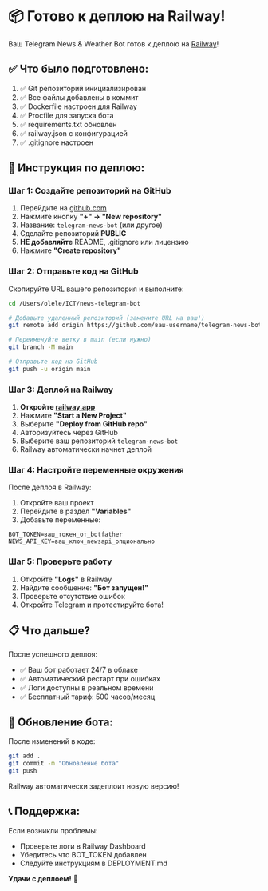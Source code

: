 # 📦 Готово к деплою на Railway!

Ваш Telegram News & Weather Bot готов к деплою на [Railway](https://railway.com)!

## ✅ Что было подготовлено:

1. ✅ Git репозиторий инициализирован
2. ✅ Все файлы добавлены в коммит
3. ✅ Dockerfile настроен для Railway
4. ✅ Procfile для запуска бота
5. ✅ requirements.txt обновлен
6. ✅ railway.json с конфигурацией
7. ✅ .gitignore настроен

## 🚀 Инструкция по деплою:

### Шаг 1: Создайте репозиторий на GitHub

1. Перейдите на [github.com](https://github.com)
2. Нажмите кнопку **"+" → "New repository"**
3. Название: `telegram-news-bot` (или другое)
4. Сделайте репозиторий **PUBLIC**
5. **НЕ добавляйте** README, .gitignore или лицензию
6. Нажмите **"Create repository"**

### Шаг 2: Отправьте код на GitHub

Скопируйте URL вашего репозитория и выполните:

```bash
cd /Users/olele/ICT/news-telegram-bot

# Добавьте удаленный репозиторий (замените URL на ваш!)
git remote add origin https://github.com/ваш-username/telegram-news-bot.git

# Переименуйте ветку в main (если нужно)
git branch -M main

# Отправьте код на GitHub
git push -u origin main
```

### Шаг 3: Деплой на Railway

1. **Откройте [railway.app](https://railway.app)**
2. Нажмите **"Start a New Project"**
3. Выберите **"Deploy from GitHub repo"**
4. Авторизуйтесь через GitHub
5. Выберите ваш репозиторий `telegram-news-bot`
6. Railway автоматически начнет деплой

### Шаг 4: Настройте переменные окружения

После деплоя в Railway:

1. Откройте ваш проект
2. Перейдите в раздел **"Variables"**
3. Добавьте переменные:

```env
BOT_TOKEN=ваш_токен_от_botfather
NEWS_API_KEY=ваш_ключ_newsapi_опционально
```

### Шаг 5: Проверьте работу

1. Откройте **"Logs"** в Railway
2. Найдите сообщение: **"Бот запущен!"**
3. Проверьте отсутствие ошибок
4. Откройте Telegram и протестируйте бота!

## 📋 Что дальше?

После успешного деплоя:
- ✅ Ваш бот работает 24/7 в облаке
- ✅ Автоматический рестарт при ошибках
- ✅ Логи доступны в реальном времени
- ✅ Бесплатный тариф: 500 часов/месяц

## 🔄 Обновление бота:

После изменений в коде:
```bash
git add .
git commit -m "Обновление бота"
git push
```

Railway автоматически задеплоит новую версию!

## 📞 Поддержка:

Если возникли проблемы:
- Проверьте логи в Railway Dashboard
- Убедитесь что BOT_TOKEN добавлен
- Следуйте инструкциям в DEPLOYMENT.md

**Удачи с деплоем!** 🚀

